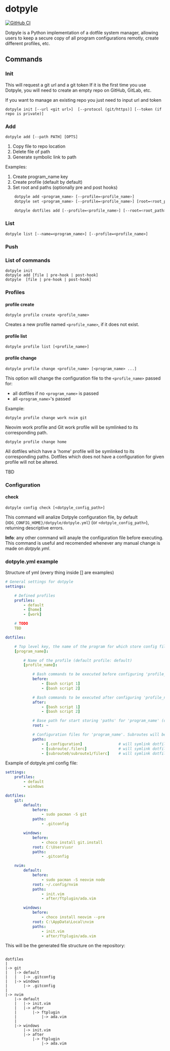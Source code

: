 # dotpyle

[![GitHub CI](https://github.com/jorgebodega/dotpyle/workflows/CI/badge.svg)](https://github.com/neovim/neovim/actions)

Dotpyle is a Python implementation of a dotfile system manager, allowing users
to keep a secure copy of all program configurations remotly, create different
profiles, etc.


## Commands

### Init

This will request a git url and a git token If it is the first time you use
Dotpyle, you will need to create an empty repo on GitHub, GitLab, etc.

If you want to manage an existing repo you just need to input url and token

    dotpyle init [--url <git url>]  [--protocol (git/https)] [--token (if repo is private)]


### Add

    dotpyle add [--path PATH] [OPTS]

1. Copy file to repo location
2. Delete file of path
3. Generate symbolic link to path

Examples:

1. Create program_name key
1. Create profile (default by default)
1. Set root and paths (optionally pre and post hooks)

```sh
    dotpyle add <program_name> [--profile=<profile_name>]
    dotpyle set <program_name> [--profile=<profile_name>] [root=<root_path>] [paths=<dotfile_path1:dotfile_path2:...>]

    dotpyle dotfiles add [--profile=<profile_name>] [--root=<root_path>] paths=[<dotfile_path>, ...]
```

### List

    dotpyle list [--name=<program_name>] [--profile=<profile_name>]


### Push

### List of commands

    dotpyle init
    dotpyle add [file | pre-hook | post-hook]
    dotpyle  [file | pre-hook | post-hook]

### Profiles

#### profile create

    dotpyle profile create <profile_name>

Creates a new profile named `<profile_name>`, if it does not exist.

#### profile list

    dotpyle profile list [<profile_name>]

#### profile change

    dotpyle profile change <profile_name> [<program_name> ...]

This option will change the configuration file to the `<profile_name>` passed for:

- all dotfiles if no `<program_name>` is passed
- all `<program_name>`'s passed

Example:

    dotpyle profile change work nvim git

Neovim work profile and Git work profile will be symlinked to its corresponding path.

    dotpyle profile change home

All dotfiles which have a 'home' profile will be symlinked to its corresponding paths.
Dotfiles which does not have a configuration for given profile will not be altered.

TBD

### Configuration

#### check

    dotpyle config check [<dotpyle_config_path>]

This command will analize Dotpyle configuration file, by default
(`XDG_CONFIG_HOME}/dotpyle/dotpyle.yml`) (or `<dotpyle_config_path>`),
returning descriptive errors.

**Info**: any other command will anayle the configuration file before
executing.  This command is useful and recomended whenever any manual change is
made on *dotpyle.yml*.


### dotpyle.yml example

Structure of yml (every thing inside [] are examples)

```yaml
# General settings for dotpyle
settings:

    # Defined profiles
    profiles:
        - default
        - [home]
        - [work]

    # TODO
    TBD

dotfiles:

    # Top level key, the name of the program for which store config files
    [program_name]:

        # Name of the profile (default profile: default)
        [profile_name]:

            # Bash commands to be executed before configuring 'profile_name'
            before:
                - [bash script 1]
                - [bash script 2]

            # Bash commands to be executed after configuring 'profile_name'
            after:
                - [bash script 1]
                - [bash script 2]

            # Base path for start storing 'paths' for 'program_name' (default $HOME)
            root: ~

            # Configuration files for 'program_name'. Subroutes will be created if they dont exist
            paths:
                - [.configuration]                # will symlink dotfiles/program_name/profile_name/.configuration => $HOME/.configuration
                - [subroute/.filerc]              # will symlink dotfiles/program_name/profile_name/subroute/.filerc => $HOME/subroute/.filerc
                - [subroute0/subroute1/filerc]    # will symlink dotfiles/program_name/profile_name/subroute0/subroute1/filerc => $HOME/subroute0/subroute1/filerc


```

Example of dotpyle.yml config file:

```yaml
settings:
    profiles:
        - default
        - windows

dotfiles:
    git:
        default:
            before:
                - sudo pacman -S git
            paths:
                - .gitconfig

        windows:
            before:
                - choco install git.install
            root: C:\Users\usr
            paths:
                - .gitconfig

    nvim:
        default:
            before:
                - sudo pacman -S neovim node
            root: ~/.config/nvim
            paths:
                - init.vim
                - after/ftplugin/ada.vim

        windows:
            before:
                - choco install neovim --pre
            root: C:\AppData\Local\nvim
            paths:
                - init.vim
                - after/ftplugin/ada.vim
```

This will be the generated file structure on the repository:

```

dotfiles
|
|-> git
|   |-> default
|   |   |-> .gitconfig
|   |-> windows
|       |-> .gitconfig
|
|-> nvim
    |-> default
    |   |-> init.vim
    |   |-> after
    |       |-> ftplugin
    |           |-> ada.vim
    |
    |-> windows
        |-> init.vim
        |-> after
            |-> ftplugin
                |-> ada.vim
```
